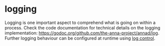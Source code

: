 # logging
Logging is one important aspect to comprehend what is going on within a
process. Check the code documentation for technical details on the logging
implementation: https://godoc.org/github.com/the-anna-project/annad/log. Further logging
behaviour can be configured at runtime using [log control](control.md#log).
